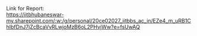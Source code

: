 Link for Report: <br>
https://iitbhubaneswar-my.sharepoint.com/:w:/g/personal/20ce02027_iitbbs_ac_in/EZe4_m_uRB1ChIbfDnJ7jZcBcaVvRLwjoMzB6oL2PHvjWw?e=fsUwAQ
